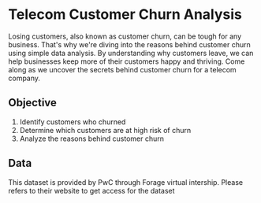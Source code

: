 # Telecom Customer Churn Analysis

Losing customers, also known as customer churn, can be tough for any business. That's why we're diving into the reasons behind customer churn using simple data analysis. By understanding why customers leave, we can help businesses keep more of their customers happy and thriving. Come along as we uncover the secrets behind customer churn for a telecom company.

## Objective
1. Identify customers who churned
2. Determine which customers are at high risk of churn
3. Analyze the reasons behind customer churn 

## Data
This dataset is provided by PwC through Forage virtual intership. Please refers to their website to get access for the dataset
